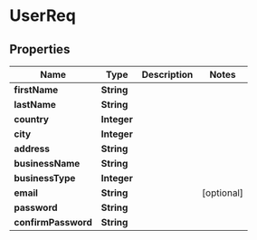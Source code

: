 # UserReq

## Properties
Name | Type | Description | Notes
------------ | ------------- | ------------- | -------------
**firstName** | **String** |  | 
**lastName** | **String** |  | 
**country** | **Integer** |  | 
**city** | **Integer** |  | 
**address** | **String** |  | 
**businessName** | **String** |  | 
**businessType** | **Integer** |  | 
**email** | **String** |  |  [optional]
**password** | **String** |  | 
**confirmPassword** | **String** |  | 

